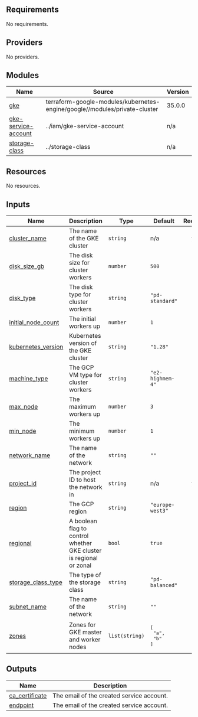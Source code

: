 <!-- BEGIN_TF_DOCS -->
## Requirements

No requirements.

## Providers

No providers.

## Modules

| Name | Source | Version |
|------|--------|---------|
| <a name="module_gke"></a> [gke](#module\_gke) | terraform-google-modules/kubernetes-engine/google//modules/private-cluster | 35.0.0 |
| <a name="module_gke-service-account"></a> [gke-service-account](#module\_gke-service-account) | ../iam/gke-service-account | n/a |
| <a name="module_storage-class"></a> [storage-class](#module\_storage-class) | ../storage-class | n/a |

## Resources

No resources.

## Inputs

| Name | Description | Type | Default | Required |
|------|-------------|------|---------|:--------:|
| <a name="input_cluster_name"></a> [cluster\_name](#input\_cluster\_name) | The name of the GKE cluster | `string` | n/a | yes |
| <a name="input_disk_size_gb"></a> [disk\_size\_gb](#input\_disk\_size\_gb) | The disk size for cluster workers | `number` | `500` | no |
| <a name="input_disk_type"></a> [disk\_type](#input\_disk\_type) | The disk type for cluster workers | `string` | `"pd-standard"` | no |
| <a name="input_initial_node_count"></a> [initial\_node\_count](#input\_initial\_node\_count) | The initial workers up | `number` | `1` | no |
| <a name="input_kubernetes_version"></a> [kubernetes\_version](#input\_kubernetes\_version) | Kubernetes version of the GKE cluster | `string` | `"1.28"` | no |
| <a name="input_machine_type"></a> [machine\_type](#input\_machine\_type) | The GCP VM type for cluster workers | `string` | `"e2-highmem-4"` | no |
| <a name="input_max_node"></a> [max\_node](#input\_max\_node) | The maximum workers up | `number` | `3` | no |
| <a name="input_min_node"></a> [min\_node](#input\_min\_node) | The minimum workers up | `number` | `1` | no |
| <a name="input_network_name"></a> [network\_name](#input\_network\_name) | The name of the network | `string` | `""` | no |
| <a name="input_project_id"></a> [project\_id](#input\_project\_id) | The project ID to host the network in | `string` | n/a | yes |
| <a name="input_region"></a> [region](#input\_region) | The GCP region | `string` | `"europe-west3"` | no |
| <a name="input_regional"></a> [regional](#input\_regional) | A boolean flag to control whether GKE cluster is regional or zonal | `bool` | `true` | no |
| <a name="input_storage_class_type"></a> [storage\_class\_type](#input\_storage\_class\_type) | The type of the storage class | `string` | `"pd-balanced"` | no |
| <a name="input_subnet_name"></a> [subnet\_name](#input\_subnet\_name) | The name of the network | `string` | `""` | no |
| <a name="input_zones"></a> [zones](#input\_zones) | Zones for GKE master and worker nodes | `list(string)` | <pre>[<br>  "a",<br>  "b"<br>]</pre> | no |

## Outputs

| Name | Description |
|------|-------------|
| <a name="output_ca_certificate"></a> [ca\_certificate](#output\_ca\_certificate) | The email of the created service account. |
| <a name="output_endpoint"></a> [endpoint](#output\_endpoint) | The email of the created service account. |
<!-- END_TF_DOCS -->